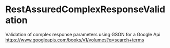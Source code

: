 # RestAssuredComplexResponseValidation
Validation of complex response parameters using GSON for a Google Api </br>
https://www.googleapis.com/books/v1/volumes?q=search+terms
